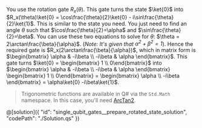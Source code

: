 You use the rotation gate $R_x(\theta)$. This gate turns the state $\ket{0}$ into $R_x(\theta)\ket{0} = \cos\frac{\theta}{2}\ket{0} - i\sin\frac{\theta}{2}\ket{1}$.
This is similar to the state you need. You just need to find an angle $\theta$ such that $\cos\frac{\theta}{2}=\alpha$ and $\sin\frac{\theta}{2}=\beta$. You can use these two equations to solve for $\theta$: $\theta = 2\arctan\frac{\beta}{\alpha}$. (*Note: It's given that $\alpha^2 + \beta^2=1$*).
Hence the required gate is $R_x(2\arctan\frac{\beta}{\alpha})$, which in matrix form is $\begin{bmatrix} \alpha & -i\beta \\ -i\beta & \alpha \end{bmatrix}$.
This gate turns $\ket{0} = \begin{bmatrix} 1 \\ 0\end{bmatrix}$ into $\begin{bmatrix} \alpha & -i\beta \\ -i\beta & \alpha \end{bmatrix} \begin{bmatrix} 1 \\ 0\end{bmatrix} = \begin{bmatrix} \alpha \\ -i\beta \end{bmatrix} = \alpha\ket{0} -i\beta\ket{1}$.

> Trigonometric functions are available in Q# via the `Std.Math` namespace. In this case, you'll need <a href="https://learn.microsoft.com/qsharp/api/qsharp-lang/microsoft.quantum.math/arctan2" target="_blank">ArcTan2</a>.

@[solution]({
    "id": "single_qubit_gates__prepare_rotated_state_solution",
    "codePath": "./Solution.qs"
})
